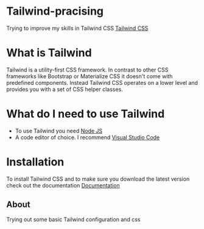 # Tailwind-pracising

Trying to improve my skills in Tailwind CSS [Tailwind CSS](https://tailwindcss.com/)

# What is Tailwind

Tailwind is a utility-first CSS framework. In contrast to other CSS frameworks like Bootstrap or Materialize CSS it doesn't come with predefined components. Instead Tailwind CSS operates on a lower level and provides you with a set of CSS helper classes.

# What do I need to use Tailwind

- To use Tailwind you need [Node JS](https://nodejs.org/en/)
- A code editor of choice. I recommend [Visual Studio Code](https://code.visualstudio.com/)

# Installation
 To install Tailwind CSS and to make sure you download the latest version check out the documentation [Documentation](https://tailwindcss.com/docs/installation)

## About

Trying out some basic Tailwind configuration and css


